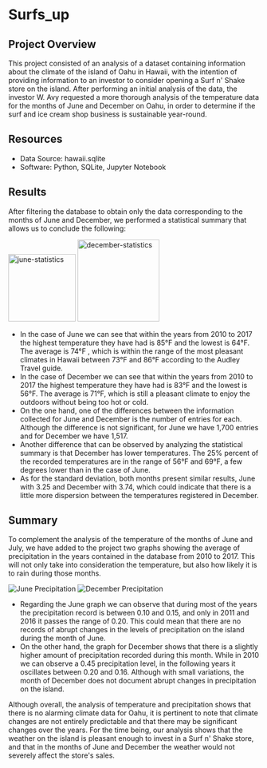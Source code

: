 # Surfs_up

## Project Overview

This project consisted of an analysis of a dataset containing information about the climate of the island of Oahu in Hawaii, with the intention of providing information to an investor to consider opening a Surf n' Shake store on the island. After performing an initial analysis of the data, the investor W. Avy requested a more thorough analysis of the temperature data for the months of June and December on Oahu, in order to determine if the surf and ice cream shop business is sustainable year-round.

## Resources

- Data Source: hawaii.sqlite
- Software: Python, SQLite, Jupyter Notebook

## Results

After filtering the database to obtain only the data corresponding to the months of June and December, we performed a statistical summary that allows us to conclude the following: 

<img width="135" alt="june-statistics" src="https://user-images.githubusercontent.com/107893200/187957569-a5b7e042-c1f9-4984-b576-e9dc0905b15d.png"> <img width="164" alt="december-statistics" src="https://user-images.githubusercontent.com/107893200/187957633-b72ffd9f-5c3d-4b10-8060-8fdb9517452d.png">

- In the case of June we can see that within the years from 2010 to 2017 the highest temperature they have had is 85°F and the lowest is 64°F. The average is 74°F , which is within the range of the most pleasant climates in Hawaii between 73°F and 86°F according to the Audley Travel guide.
- In the case of December we can see that within the years from 2010 to 2017 the highest temperature they have had is 83°F and the lowest is 56°F. The average is 71°F, which is still a pleasant climate to enjoy the outdoors without being too hot or cold. 
-  On the one hand, one of the differences between the information collected for June and December is the number of entries for each. Although the difference is not significant, for June we have 1,700 entries and for December we have 1,517.
-  Another difference that can be observed by analyzing the statistical summary is that December has lower temperatures. The 25% percent of the recorded temperatures are in the range of 56°F and 69°F, a few degrees lower than in the case of June. 
-  As for the standard deviation, both months present similar results, June with 3.25 and December with 3.74, which could indicate that there is a little more dispersion between the temperatures registered in December.

## Summary

To complement the analysis of the temperature of the months of June and July, we have added to the project two graphs showing the average of precipitation in the years contained in the database from 2010 to 2017. This will not only take into consideration the temperature, but also how likely it is to rain during those months. 

![June Precipitation](https://user-images.githubusercontent.com/107893200/187969646-5f30f0a3-ed90-4fcd-934b-44e481639c21.png) ![December Precipitation](https://user-images.githubusercontent.com/107893200/187969672-1539dd2f-2bad-4514-bcec-4c2f9b37a411.png)

- Regarding the June graph we can observe that during most of the years the precipitation record is between 0.10 and 0.15, and only in 2011 and 2016 it passes the range of 0.20. This could mean that there are no records of abrupt changes in the levels of precipitation on the island during the month of June.
- On the other hand, the graph for December shows that there is a slightly higher amount of precipitation recorded during this month. While in 2010 we can observe a 0.45 precipitation level, in the following years it oscillates between 0.20 and 0.16. Although with small variations, the month of December does not document abrupt changes in precipitation on the island. 

Although overall, the analysis of temperature and precipitation shows that there is no alarming climate data for Oahu, it is pertinent to note that climate changes are not entirely predictable and that there may be significant changes over the years. For the time being, our analysis shows that the weather on the island is pleasant enough to invest in a Surf n' Shake store, and that in the months of June and December the weather would not severely affect the store's sales.



